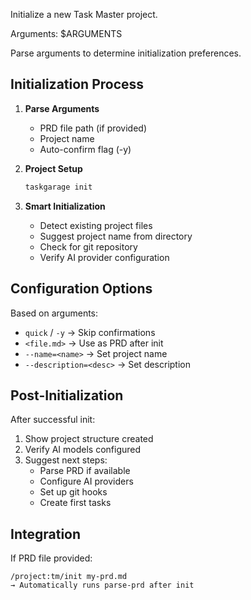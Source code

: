Initialize a new Task Master project.

Arguments: $ARGUMENTS

Parse arguments to determine initialization preferences.

## Initialization Process

1. **Parse Arguments**
   - PRD file path (if provided)
   - Project name
   - Auto-confirm flag (-y)

2. **Project Setup**
   ```bash
   taskgarage init
   ```

3. **Smart Initialization**
   - Detect existing project files
   - Suggest project name from directory
   - Check for git repository
   - Verify AI provider configuration

## Configuration Options

Based on arguments:
- `quick` / `-y` → Skip confirmations
- `<file.md>` → Use as PRD after init
- `--name=<name>` → Set project name
- `--description=<desc>` → Set description

## Post-Initialization

After successful init:
1. Show project structure created
2. Verify AI models configured
3. Suggest next steps:
   - Parse PRD if available
   - Configure AI providers
   - Set up git hooks
   - Create first tasks

## Integration

If PRD file provided:
```
/project:tm/init my-prd.md
→ Automatically runs parse-prd after init
```